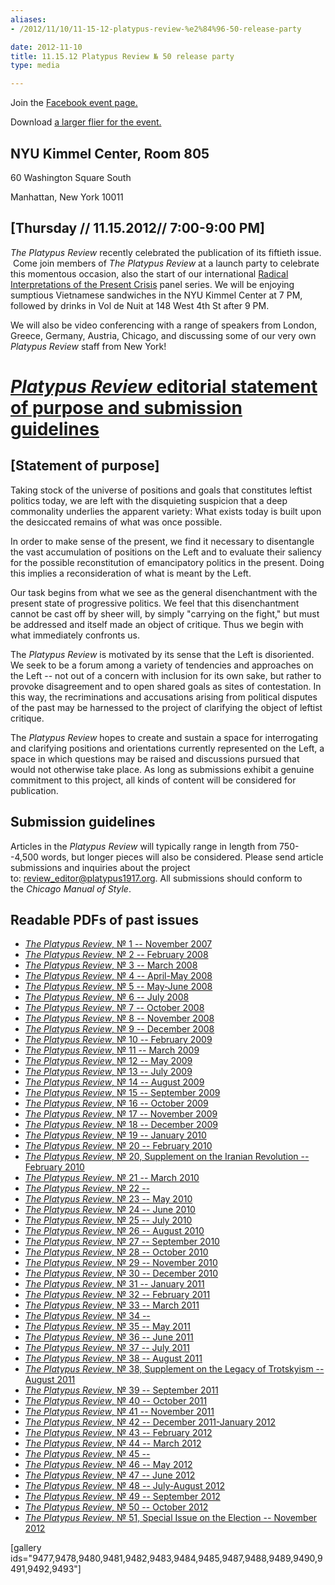 ```yaml
---
aliases:
- /2012/11/10/11-15-12-platypus-review-%e2%84%96-50-release-party

date: 2012-11-10
title: 11.15.12 Platypus Review № 50 release party
type: media

---
```

Join the [Facebook event page.](http://www.facebook.com/events/100523860113800/102019283297591/ "Facebook event page.")

Download [a larger flier for the event.](http://newyork.platypus1917.org/wp-content/uploads/2012/11/books.jpg "Platypus Review number 50 issue launch party")

## NYU Kimmel Center, Room 805

60 Washington Square South

Manhattan, New York 10011

[Thursday // 11.15.2012// 7:00-9:00 PM]
-

*The Platypus Review* recently celebrated the publication of its fiftieth issue.  Come join members of *The Platypus Review* at a launch party to celebrate this momentous occasion, also the start of our international [Radical Interpretations of the Present Crisis](http://newyork.platypus1917.org/11-14-2012-radical-interpretations-of-the-present-crisis/ "[11.14.12] Interpretations of the Present Crisis") panel series. We will be enjoying sumptious Vietnamese sandwiches in the NYU Kimmel Center at 7 PM, followed by drinks in Vol de Nuit at 148 West 4th St after 9 PM.

We will also be video conferencing with a range of speakers from London, Greece, Germany, Austria, Chicago, and discussing some of our very own *Platypus Review* staff from New York!

[*Platypus Review* editorial statement of purpose and submission guidelines](/2007/11/01/platypus-review-editorial-statement-of-purpose/ "Permanent Link to Platypus Review editorial statement of purpose and submission guidelines")
=============================================================================================================================================================================================================================================================



[Statement of purpose]
-

Taking stock of the universe of positions and goals that constitutes leftist politics today, we are left with the disquieting suspicion that a deep commonality underlies the apparent variety: What exists today is built upon the desiccated remains of what was once possible.

In order to make sense of the present, we find it necessary to disentangle the vast accumulation of positions on the Left and to evaluate their saliency for the possible reconstitution of emancipatory politics in the present. Doing this implies a reconsideration of what is meant by the Left.

Our task begins from what we see as the general disenchantment with the present state of progressive politics. We feel that this disenchantment cannot be cast off by sheer will, by simply "carrying on the fight," but must be addressed and itself made an object of critique. Thus we begin with what immediately confronts us.

The *Platypus Review* is motivated by its sense that the Left is disoriented. We seek to be a forum among a variety of tendencies and approaches on the Left -- not out of a concern with inclusion for its own sake, but rather to provoke disagreement and to open shared goals as sites of contestation. In this way, the recriminations and accusations arising from political disputes of the past may be harnessed to the project of clarifying the object of leftist critique.

The *Platypus Review* hopes to create and sustain a space for interrogating and clarifying positions and orientations currently represented on the Left, a space in which questions may be raised and discussions pursued that would not otherwise take place. As long as submissions exhibit a genuine commitment to this project, all kinds of content will be considered for publication.

## Submission guidelines

Articles in the *Platypus Review* will typically range in length from 750--4,500 words, but longer pieces will also be considered. Please send article submissions and inquiries about the project to: <review_editor@platypus1917.org>. All submissions should conform to the *Chicago Manual of Style*.

Readable PDFs of past issues
--

- [*The Platypus Review*, № 1 -- November 2007](http://rosswolfe.files.wordpress.com/2012/09/the-platypus-review-e28496-1-e28094-november-2007-reformatted-for-reading-not-for-printing.pdf)
- [*The Platypus Review*, № 2 -- February 2008](http://rosswolfe.files.wordpress.com/2012/09/the-platypus-review-e28496-1-e28094-november-2007-reformatted-for-reading-not-for-printing.pdf)
- [*The Platypus Review*, № 3 -- March 2008](http://rosswolfe.files.wordpress.com/2012/09/the-platypus-review-e28496-3-e28094-march-2008-reformatted-for-reading-not-for-printing.pdf)
- [*The Platypus Review*, № 4 -- April-May 2008](http://rosswolfe.files.wordpress.com/2012/09/the-platypus-review-e28496-4-e28094-april-may-2008-reformatted-for-reading-not-for-printing.pdf)
- [*The Platypus Review*, № 5 -- May-June 2008](http://rosswolfe.files.wordpress.com/2012/09/the-platypus-review-e28496-5-e28094-may-july-2008-reformatted-for-reading-not-for-printing.pdf)
- [*The Platypus Review*, № 6 -- July 2008](http://rosswolfe.files.wordpress.com/2012/09/the-platypus-review-e28496-6-e28094-july-2010-reformatted-for-reading-not-for-printing.pdf)
- [*The Platypus Review*, № 7 -- October 2008](http://rosswolfe.files.wordpress.com/2012/09/the-platypus-review-e28496-7-e28094-october-2008-reformatted-for-reading-not-for-printing.pdf)
- [*The Platypus Review*, № 8 -- November 2008](http://rosswolfe.files.wordpress.com/2012/09/the-platypus-review-e28496-8-e28094-november-2008-reformatted-for-reading-not-for-printing.pdf)
- [*The Platypus Review*, № 9 -- December 2008](http://rosswolfe.files.wordpress.com/2012/09/the-platypus-review-e28496-9-e28094-december-2008-reformatted-for-reading-not-for-printing.pdf)
- [*The Platypus Review*, № 10 -- February 2009](http://rosswolfe.files.wordpress.com/2012/09/the-platypus-review-e28496-10-e28094-february-2009-reformatted-for-reading-not-for-printing.pdf)
- [*The Platypus Review*, № 11 -- March 2009](http://rosswolfe.files.wordpress.com/2012/09/the-platypus-review-e28496-11-e28094-march-2009-reformatted-for-reading-not-for-printing.pdf)
- [*The Platypus Review*, № 12 -- May 2009](http://rosswolfe.files.wordpress.com/2012/09/the-platypus-review-e28496-12-e28094-may-2009-reformatted-for-reading-not-for-printing.pdf)
- [*The Platypus Review*, № 13 -- July 2009](http://rosswolfe.files.wordpress.com/2012/09/the-platypus-review-e28496-13-e28094-july-2009-reformatted-for-reading-not-for-printing.pdf)
- [*The Platypus Review*, № 14 -- August 2009](http://rosswolfe.files.wordpress.com/2012/09/the-platypus-review-e28496-14-e28094-august-2009-reformatted-for-reading-not-for-printing.pdf)
- [*The Platypus Review*, № 15 -- September 2009](http://rosswolfe.files.wordpress.com/2012/09/the-platypus-review-e28496-15-e28094-september-2009-reformatted-for-reading-not-for-printing.pdf)
- [*The Platypus Review*, № 16 -- October 2009](http://rosswolfe.files.wordpress.com/2012/09/the-platypus-review-e28496-16-e28094-october-2009-reformatted-for-reading-not-for-printing.pdf)
- [*The Platypus Review*, № 17 -- November 2009](http://rosswolfe.files.wordpress.com/2012/09/the-platypus-review-e28496-17-e28094-november-2009-reformatted-for-reading-not-for-printing.pdf)
- [*The Platypus Review*, № 18 -- December 2009](http://rosswolfe.files.wordpress.com/2012/09/the-platypus-review-e28496-18-e28094-december-2009-reformatted-for-reading-not-for-printing.pdf)
- [*The Platypus Review*, № 19 -- January 2010](http://rosswolfe.files.wordpress.com/2012/09/the-platypus-review-e28496-19-e28094-january-2010-reformatted-for-reading-not-for-printing.pdf)
- [*The Platypus Review*, № 20 -- February 2010](http://rosswolfe.files.wordpress.com/2012/09/the-platypus-review-e28496-20-e28094-february-2010-reformatted-for-reading-not-for-printing.pdf)
- [*The Platypus Review*, № 20, Supplement on the Iranian Revolution -- February 2010](http://rosswolfe.files.wordpress.com/2012/09/the-platypus-review-e28496-20-supplement-on-the-iranian-revolution-e28094-february-2010-reformatted-for-reading-not-for-printing.pdf)
- [*The Platypus Review*, № 21 -- March 2010](http://rosswolfe.files.wordpress.com/2012/09/the-platypus-review-e28496-21-e28094-march-2010-reformatted-for-reading-not-for-printing.pdf)
- [*The Platypus Review*, № 22 --](http://rosswolfe.files.wordpress.com/2012/09/the-platypus-review-e28496-22-e28094-april-2010-reformatted-for-reading-not-for-printing.pdf)
- [*The Platypus Review*, № 23 -- May 2010](http://rosswolfe.files.wordpress.com/2012/09/the-platypus-review-e28496-23-e28094-may-2010-reformatted-for-reading-not-for-printing.pdf)
- [*The Platypus Review*, № 24 -- June 2010](http://rosswolfe.files.wordpress.com/2012/09/the-platypus-review-e28496-24-e28094-june-2010-reformatted-for-reading-not-for-printing.pdf)
- [*The Platypus Review*, № 25 -- July 2010](http://rosswolfe.files.wordpress.com/2012/09/the-platypus-review-e28496-25-e28094-july-2010-reformatted-for-reading-not-for-printing.pdf)
- [*The Platypus Review*, № 26 -- August 2010](http://rosswolfe.files.wordpress.com/2012/09/the-platypus-review-e28496-26-e28094-august-2010-reformatted-for-reading-not-for-printing.pdf)
- [*The Platypus Review*, № 27 -- September 2010](http://rosswolfe.files.wordpress.com/2012/09/the-platypus-review-e28496-27-e28094-september-2010-reformatted-for-reading-not-for-printing.pdf)
- [*The Platypus Review*, № 28 -- October 2010](http://rosswolfe.files.wordpress.com/2012/09/the-platypus-review-e28496-28-e28094-october-2010-reformatted-for-reading-not-for-printing.pdf)
- [*The Platypus Review*, № 29 -- November 2010](http://rosswolfe.files.wordpress.com/2012/09/the-platypus-review-e28496-29-e28094-november-2010-reformatted-for-reading-not-for-printing.pdf)
- [*The Platypus Review*, № 30 -- December 2010](http://rosswolfe.files.wordpress.com/2012/09/the-platypus-review-e28496-30-e28094-december-2010-reformatted-for-reading-not-for-printing.pdf)
- [*The Platypus Review*, № 31 -- January 2011](http://rosswolfe.files.wordpress.com/2012/09/the-platypus-review-e28496-31-e28094-january-2011-reformatted-for-reading-not-for-printing.pdf)
- [*The Platypus Review*, № 32 -- February 2011](http://rosswolfe.files.wordpress.com/2012/09/the-platypus-review-e28496-32-e28094-february-2011-reformatted-for-reading-not-for-printing.pdf)
- [*The Platypus Review*, № 33 -- March 2011](http://rosswolfe.files.wordpress.com/2012/09/the-platypus-review-e28496-33-e28094-march-2011-reformatted-for-reading-not-for-printing.pdf)
- [*The Platypus Review*, № 34 --](http://rosswolfe.files.wordpress.com/2012/09/the-platypus-review-e28496-34-e28094-april-2011-reformatted-for-reading-not-for-printing.pdf)
- [*The Platypus Review*, № 35 -- May 2011](http://rosswolfe.files.wordpress.com/2012/09/the-platypus-review-e28496-35-e28094-may-2011-reformatted-for-reading-not-for-printing.pdf)
- [*The Platypus Review*, № 36 -- June 2011](http://rosswolfe.files.wordpress.com/2012/09/the-platypus-review-e28496-36-e28094-june-2011-reformatted-for-reading-not-for-printing.pdf)
- [*The Platypus Review*, № 37 -- July 2011](http://rosswolfe.files.wordpress.com/2012/09/the-platypus-review-e28496-37-e28094-july-2011-reformatted-for-reading-not-for-printing.pdf)
- [*The Platypus Review*, № 38 -- August 2011](http://rosswolfe.files.wordpress.com/2012/09/the-platypus-review-e28496-38-e28094-august-2011-reformatted-for-reading-not-for-printing.pdf)
- [*The Platypus Review*, № 38, Supplement on the Legacy of Trotskyism -- August 2011](http://rosswolfe.files.wordpress.com/2012/09/the-platypus-review-e28496-38-supplement-on-the-legacy-of-trotskyism-e28094-august-2011-reformatted-for-reading-not-for-printing.pdf)
- [*The Platypus Review*, № 39 -- September 2011](http://rosswolfe.files.wordpress.com/2012/09/the-platypus-review-e28496-39-e28094-september-2011-reformatted-for-reading-not-for-printing.pdf)
- [*The Platypus Review*, № 40 -- October 2011](http://rosswolfe.files.wordpress.com/2012/09/the-platypus-review-e28496-40-e28094-october-2011-reformatted-for-reading-not-for-printing.pdf)
- [*The Platypus Review*, № 41 -- November 2011](http://rosswolfe.files.wordpress.com/2012/09/the-platypus-review-e28496-41-e28094-november-2011-reformatted-for-reading-not-for-printing.pdf)
- [*The Platypus Review*, № 42 -- December 2011-January 2012](http://rosswolfe.files.wordpress.com/2012/09/the-platypus-review-e28496-42-e28094-december-2011-january-2012-reformatted-for-reading-not-for-printing.pdf)
- [*The Platypus Review*, № 43 -- February 2012](http://rosswolfe.files.wordpress.com/2012/09/the-platypus-review-e28496-43-e28094-february-2012-reformatted-for-reading-not-for-printing.pdf)
- [*The Platypus Review*, № 44 -- March 2012](http://rosswolfe.files.wordpress.com/2012/09/the-platypus-review-e28496-44-e28094-march-2012-reformatted-for-reading-not-for-printing.pdf)
- [*The Platypus Review*, № 45 --](http://rosswolfe.files.wordpress.com/2012/09/the-platypus-review-e28496-45-e28094-april-2012-reformatted-for-reading-not-for-printing.pdf)
- [*The Platypus Review*, № 46 -- May 2012](http://rosswolfe.files.wordpress.com/2012/09/the-platypus-review-e28496-46-e28094-may-2012-reformatted-for-reading-not-for-printing.pdf)
- [*The Platypus Review*, № 47 -- June 2012](http://rosswolfe.files.wordpress.com/2012/09/the-platypus-review-e28496-47-e28094-july-2012-reformatted-for-reading-not-for-printing.pdf)
- [*The Platypus Review*, № 48 -- July-August 2012](http://rosswolfe.files.wordpress.com/2012/09/the-platypus-review-e28496-48-e28094-july-august-2012-reformatted-for-reading-not-for-printing.pdf)
- [*The Platypus Review*, № 49 -- September 2012](http://rosswolfe.files.wordpress.com/2012/09/the-platypus-review-e28496-49-e28094-september-2012-reformatted-for-reading-not-for-printing.pdf)
- [*The Platypus Review*, № 50 -- October 2012](http://rosswolfe.files.wordpress.com/2012/09/the-platypus-review-e28496-50-e28094-october-2012-reformatted-for-reading-not-for-printing.pdf)
- [*The Platypus Review*, № 51, Special Issue on the Election -- November 2012](http://rosswolfe.files.wordpress.com/2012/09/the-platypus-review-e28496-51-e28094-november-2012-reformatted-for-reading-not-for-printing.pdf)

[gallery ids="9477,9478,9480,9481,9482,9483,9484,9485,9487,9488,9489,9490,9491,9492,9493"]

 

 

